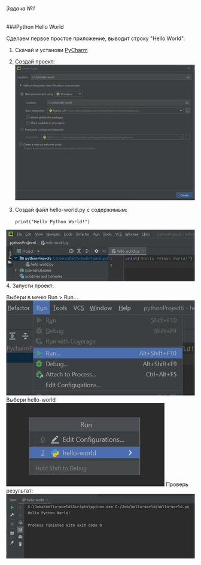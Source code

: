 ###### Задача №1
###Python Hello World

Сделаем первое простое приложение, выводит строку "Hello World".

1. Скачай и установи [PyCharm](https://www.jetbrains.com/pycharm/download/download-thanks.html?platform=windows&code=PCC)

2. Создай проект:
![](../images/create-project-1.png)

3. Создай файл hello-world.py c содержимым:
    

    `print("Hello Python World!")`

![](../images/hello-world-1.png)
4. Запусти проект:

Выбери в меню Run > Run...
![](../images/run-project-1.png)
Выбери hello-world
![](../images/run-project-2.png)
Проверь результат: 
![](../images/run-project-3.png)